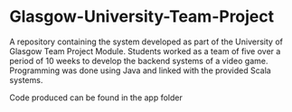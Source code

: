 ﻿# Glasgow-University-Team-Project

A repository containing the system developed as part of the University of Glasgow Team Project Module.
Students worked as a team of five over a period of 10 weeks to develop the backend systems of a video game.
Programming was done using Java and linked with the provided Scala systems.

Code produced can be found in the app folder
